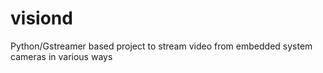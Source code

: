 # visiond
Python/Gstreamer based project to stream video from embedded system cameras in various ways
